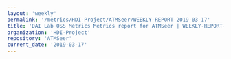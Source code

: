 ```yaml
---
layout: 'weekly'
permalink: '/metrics/HDI-Project/ATMSeer/WEEKLY-REPORT-2019-03-17'
title: 'DAI Lab OSS Metrics Metrics report for ATMSeer | WEEKLY-REPORT-2019-03-17'
organization: 'HDI-Project'
repository: 'ATMSeer'
current_date: '2019-03-17'
---
```

